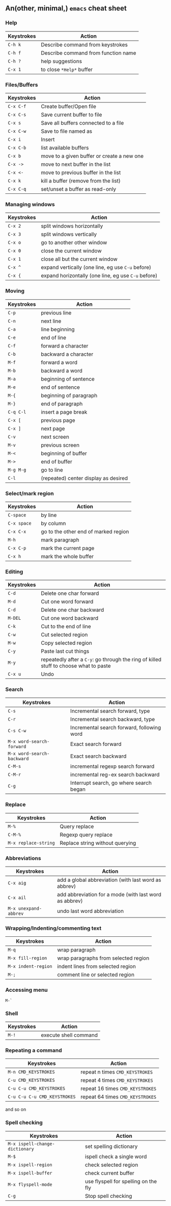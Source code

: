 ## An(other, minimal,) `emacs` cheat sheet

### Help

|Keystrokes  | Action     |
|------------|------------|
|`C-h k`| Describe command from keystrokes|
|`C-h f`| Describe command from function name|
|`C-h ?`| help suggestions|
|`C-x 1`| to close `*Help*` buffer|

### Files/Buffers

|Keystrokes  | Action|
|------------|------------|
|`C-x C-f`   | Create buffer/Open file|
|`C-x C-s`   | Save current buffer to file|
|`C-x s`   | Save all buffers connected to a file|
|`C-x C-w`   | Save to file named as|
|`C-x i`     | Insert|
|`C-x C-b` | list available buffers
|`C-x b`   | move to a given buffer or create a new one
|`C-x ->`   | move to next buffer in the list
|`C-x <-`   | move to previous buffer in the list
|`C-x k`   | kill a buffer (remove from the list)
|`C-x C-q`   | set/unset a buffer as read-only

### Managing windows

|Keystrokes  | Action|
|------------|------------|
|`C-x 2`   | split windows horizontally
|`C-x 3`   | split windows vertically
|`C-x o`   | go to another other window
|`C-x 0`   | close the current window 
|`C-x 1`   | close all but the current window 
|`C-x ^`   | expand vertically (one line, eg use `C-u` before)
|`C-x {`   | expand horizontally (one line, eg use `C-u` before)


### Moving

|Keystrokes  | Action|
|------------|------------
|`C-p `      | previous line|
|`C-n `      | next line|
|`C-a `      | line beginning|
|`C-e `      | end of line|
|`C-f `      | forward a character|
|`C-b `      | backward a character|
|`M-f `      | forward a word|
|`M-b `      | backward a word|
|`M-a `      | beginning of sentence|
|`M-e `      | end of sentence|
|`M-{ `      | beginning of paragraph|
|`M-} `      | end of paragraph|
|`C-q C-l`   | insert a page break |
|`C-x [`     | previous page|    
|`C-x ]`     | next page|    
|`C-v`       | next screen|    
|`M-v`       | previous screen|    
|`M-< `      | beginning of buffer|
|`M-> `      | end of buffer|
|`M-g M-g`   | go to line|
|`C-l`       | (repeated) center display as desired|

### Select/mark region

|Keystrokes  | Action|
|------------|------------
|`C-space`     | by line
|`C-x space`   | by column
|`C-x C-x`| go to the other end of marked region
|`M-h` | mark paragraph
|`C-x C-p` | mark the current page
|`C-x h` | mark the whole buffer

### Editing

|Keystrokes  | Action|
|------------|------------
|`C-d`       | Delete one char forward|        
|`M-d`       | Cut one word forward   |
|`C-d`       | Delete one char backward|        
|`M-DEL`     | Cut one word backward  |
|`C-k `      | Cut to the end of line|
|`C-w `      | Cut selected region|
|`M-w`       | Copy selected region|
|`C-y`       | Paste last cut things|
|`M-y`       | repeatedly after a `C-y`: go through the ring of killed stuff to choose what to paste|
|`C-x u`     | Undo|

### Search

|Keystrokes  | Action|
|------------|------------
|`C-s` | Incremental search forward, type
|`C-r` | Incremental search backward, type
|`C-s C-w` | Incremental search forward, following word
|`M-x word-search-forward` | Exact search forward
|`M-x word-search-backward` | Exact search backward
|`C-M-s` | incremental regexp search forward
|`C-M-r` | incremental reg-ex search backward
|`C-g` | Interrupt search, go where search began

### Replace

|Keystrokes  | Action|
|------------|------------
|`M-%` | Query replace
|`C-M-%` | Regexp query replace 
|`M-x replace-string`| Replace string without querying

### Abbreviations

|Keystrokes  | Action|
|------------|------------
|`C-x aig` | add a global abbreviation (with last word as abbrev)
|`C-x ail` | add abbreviation for a mode (with last word as abbrev)
|`M-x unexpand-abbrev` | undo last word abbreviation

### Wrapping/Indenting/commenting text

|Keystrokes  | Action|
|------------|------------
|`M-q `      | wrap paragraph|
|`M-x fill-region`  | wrap paragraphs from selected region|
|`M-x indent-region`  | indent lines from selected region|
|`M-;`  | comment line or selected region

### Accessing menu

```
M-`
```

### Shell

|Keystrokes  | Action|
|------------|------------
|`M-! `      | execute shell command|


### Repeating a command

|Keystrokes  | Action|
|------------|------------
|`M-n CMD_KEYSTROKES` | repeat n times `CMD_KEYSTROKES`|
|`C-u CMD_KEYSTROKES` | repeat 4 times `CMD_KEYSTROKES`|
|`C-u C-u CMD_KEYSTROKES` | repeat 16 times `CMD_KEYSTROKES`|
|`C-u C-u C-u CMD_KEYSTROKES` | repeat 64 times `CMD_KEYSTROKES`|

and so on

### Spell checking

|Keystrokes  | Action|
|------------|------------
|`M-x ispell-change-dictionary` | set spelling dictionary|
|`M-$` | ispell check a single word
|`M-x ispell-region` | check selected region|
|`M-x ispell-buffer` | check current buffer|
|`M-x flyspell-mode` | use flyspell for spelling on the fly|
|`C-g` | Stop spell checking



